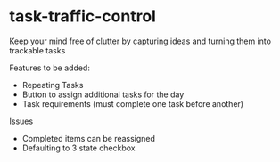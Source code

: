 # task-traffic-control

Keep your mind free of clutter by capturing ideas and turning them into trackable tasks

Features to be added:

-   Repeating Tasks
-   Button to assign additional tasks for the day
-   Task requirements (must complete one task before another)

Issues

-   Completed items can be reassigned
-   Defaulting to 3 state checkbox
